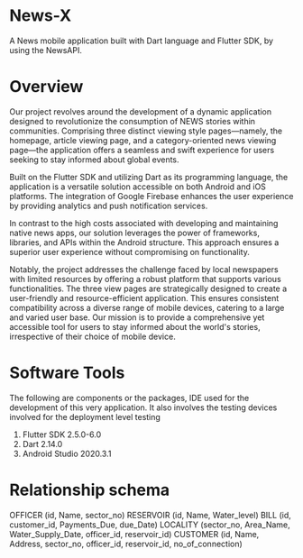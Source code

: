 # News-X
A News mobile application built with Dart language and Flutter SDK, by using the NewsAPI.

# Overview
Our project revolves around the development of a dynamic application designed to revolutionize the consumption of NEWS stories within communities. Comprising three distinct viewing style pages—namely, the homepage, article viewing page, and a category-oriented news viewing page—the application offers a seamless and swift experience for users seeking to stay informed about global events.

Built on the Flutter SDK and utilizing Dart as its programming language, the application is a versatile solution accessible on both Android and iOS platforms. The integration of Google Firebase enhances the user experience by providing analytics and push notification services.

In contrast to the high costs associated with developing and maintaining native news apps, our solution leverages the power of frameworks, libraries, and APIs within the Android structure. This approach ensures a superior user experience without compromising on functionality.

Notably, the project addresses the challenge faced by local newspapers with limited resources by offering a robust platform that supports various functionalities. The three view pages are strategically designed to create a user-friendly and resource-efficient application. This ensures consistent compatibility across a diverse range of mobile devices, catering to a large and varied user base. Our mission is to provide a comprehensive yet accessible tool for users to stay informed about the world's stories, irrespective of their choice of mobile device.

# Software Tools
The following are components or the packages, IDE used for the development of this very application. It also involves the testing devices involved for the deployment level testing
1. Flutter SDK 2.5.0-6.0
2. Dart 2.14.0
3. Android Studio 2020.3.1

# Relationship schema
OFFICER (id, Name, sector_no) RESERVOIR (id, Name, Water_level)
BILL (id, customer_id, Payments_Due, due_Date)
LOCALITY (sector_no, Area_Name, Water_Supply_Date, officer_id,
reservoir_id)
CUSTOMER (id, Name, Address, sector_no, officer_id, reservoir_id,
no_of_connection)
